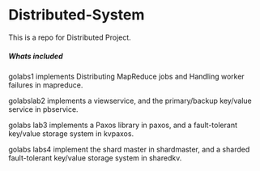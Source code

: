# Distributed-System


This is a repo for Distributed Project.




##### Whats included

golabs1 implements Distributing MapReduce jobs and Handling worker failures in mapreduce.

golabslab2 implements a viewservice, and the primary/backup key/value service in pbservice.

golabs lab3 implements a Paxos library in paxos, and a fault-tolerant key/value storage system in kvpaxos.

golabs labs4 implement the shard master in shardmaster, and a sharded fault-tolerant key/value storage system in sharedkv.

